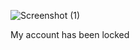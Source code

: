 ![Screenshot (1)](https://user-images.githubusercontent.com/99693675/227735529-6e6d480e-f795-459b-8b91-7fc6f5246565.png)



My account has been locked 
